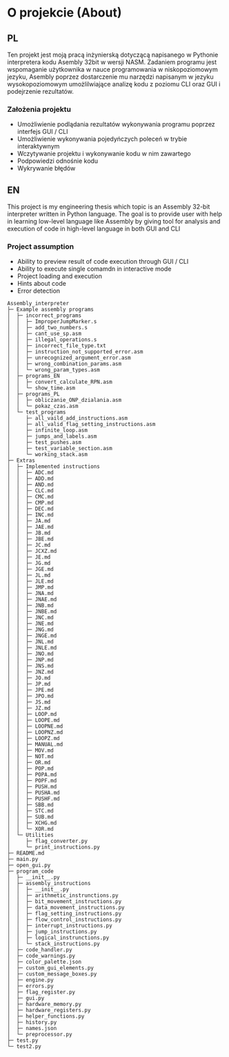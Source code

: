 
# O projekcie (About)
## PL
Ten projekt jest moją pracą inżynierską dotyczącą napisanego w Pythonie interpretera kodu Asembly 32bit w wersji NASM. Zadaniem programu jest wspomaganie użytkownika w nauce programowania w niskopoziomowym jezyku, Asembly poprzez dostarczenie mu narzędzi napisanym w jezyku wysokopoziomowym umożlilwiające analizę kodu z poziomu CLI oraz GUI i podejrzenie rezultatów.

### Założenia projektu
- Umożliwienie podlądania rezultatów wykonywania programu poprzez interfejs GUI / CLI
- Umożliwienie wykonywania pojedyńczych poleceń w trybie interaktywnym
- Wczytywanie projektu i wykonywanie kodu w nim zawartego
- Podpowiedzi odnośnie kodu
- Wykrywanie błędów

## EN
This project is my engineering thesis which topic is an Assembly 32-bit interpreter written in Python language. The goal is to provide user with help in learning low-level language like Assembly by giving tool for analysis and execution of code in high-level language in both GUI and CLI

### Project assumption
- Ability to preview result of code execution through GUI / CLI
- Ability to execute single comamdn in interactive mode
- Project loading and execution
- Hints about code
- Error detection


```
Assembly_interpreter
├─ Example assembly programs
│  ├─ incorrect_programs
│  │  ├─ ImproperJumpMarker.s
│  │  ├─ add_two_numbers.s
│  │  ├─ cant_use_sp.asm
│  │  ├─ illegal_operations.s
│  │  ├─ incorrect_file_type.txt
│  │  ├─ instruction_not_supported_error.asm
│  │  ├─ unrecognized_argument_error.asm
│  │  ├─ wrong_combination_params.asm
│  │  └─ wrong_param_types.asm
│  ├─ programs_EN
│  │  ├─ convert_calculate_RPN.asm
│  │  └─ show_time.asm
│  ├─ programs_PL
│  │  ├─ obliczanie_ONP_dzialania.asm
│  │  └─ pokaz_czas.asm
│  └─ test_programs
│     ├─ all_vaild_add_instructions.asm
│     ├─ all_valid_flag_setting_instructions.asm
│     ├─ infinite_loop.asm
│     ├─ jumps_and_labels.asm
│     ├─ test_pushes.asm
│     ├─ test_variable_section.asm
│     └─ working_stack.asm
├─ Extras
│  ├─ Implemented instructions
│  │  ├─ ADC.md
│  │  ├─ ADD.md
│  │  ├─ AND.md
│  │  ├─ CLC.md
│  │  ├─ CMC.md
│  │  ├─ CMP.md
│  │  ├─ DEC.md
│  │  ├─ INC.md
│  │  ├─ JA.md
│  │  ├─ JAE.md
│  │  ├─ JB.md
│  │  ├─ JBE.md
│  │  ├─ JC.md
│  │  ├─ JCXZ.md
│  │  ├─ JE.md
│  │  ├─ JG.md
│  │  ├─ JGE.md
│  │  ├─ JL.md
│  │  ├─ JLE.md
│  │  ├─ JMP.md
│  │  ├─ JNA.md
│  │  ├─ JNAE.md
│  │  ├─ JNB.md
│  │  ├─ JNBE.md
│  │  ├─ JNC.md
│  │  ├─ JNE.md
│  │  ├─ JNG.md
│  │  ├─ JNGE.md
│  │  ├─ JNL.md
│  │  ├─ JNLE.md
│  │  ├─ JNO.md
│  │  ├─ JNP.md
│  │  ├─ JNS.md
│  │  ├─ JNZ.md
│  │  ├─ JO.md
│  │  ├─ JP.md
│  │  ├─ JPE.md
│  │  ├─ JPO.md
│  │  ├─ JS.md
│  │  ├─ JZ.md
│  │  ├─ LOOP.md
│  │  ├─ LOOPE.md
│  │  ├─ LOOPNE.md
│  │  ├─ LOOPNZ.md
│  │  ├─ LOOPZ.md
│  │  ├─ MANUAL.md
│  │  ├─ MOV.md
│  │  ├─ NOT.md
│  │  ├─ OR.md
│  │  ├─ POP.md
│  │  ├─ POPA.md
│  │  ├─ POPF.md
│  │  ├─ PUSH.md
│  │  ├─ PUSHA.md
│  │  ├─ PUSHF.md
│  │  ├─ SBB.md
│  │  ├─ STC.md
│  │  ├─ SUB.md
│  │  ├─ XCHG.md
│  │  └─ XOR.md
│  └─ Utilities
│     ├─ flag_converter.py
│     └─ print_instructions.py
├─ README.md
├─ main.py
├─ open_gui.py
├─ program_code
│  ├─ __init__.py
│  ├─ assembly_instructions
│  │  ├─ __init__.py
│  │  ├─ arithmetic_instrunctions.py
│  │  ├─ bit_movement_instructions.py
│  │  ├─ data_movement_instructions.py
│  │  ├─ flag_setting_instructions.py
│  │  ├─ flow_control_instructions.py
│  │  ├─ interrupt_instructions.py
│  │  ├─ jump_instructions.py
│  │  ├─ logical_instrunctions.py
│  │  └─ stack_instructions.py
│  ├─ code_handler.py
│  ├─ code_warnings.py
│  ├─ color_palette.json
│  ├─ custom_gui_elements.py
│  ├─ custom_message_boxes.py
│  ├─ engine.py
│  ├─ errors.py
│  ├─ flag_register.py
│  ├─ gui.py
│  ├─ hardware_memory.py
│  ├─ hardware_registers.py
│  ├─ helper_functions.py
│  ├─ history.py
│  ├─ names.json
│  └─ preprocessor.py
├─ test.py
└─ test2.py

```